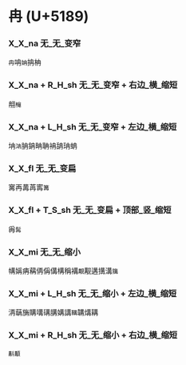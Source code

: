 # 冉 (U+5189)

### X_X_na 无_无_变窄
`冉`呥`姌`抩柟

### X_X_na + R_H_sh 无_无_变窄 + 右边_横_缩短
䎃`䶲`

### X_X_na + L_H_sh 无_无_变窄 + 左边_横_缩短
㘱`㴂`䏥䤡畘聃袡舑珃蚺

### X_X_fl 无_无_变扁
㝤再冓苒寗`篝`

### X_X_fl + T_S_sh 无_无_变扁 + 顶部_竖_缩短
爯`髯`

### X_X_mi 无_无_缩小
㡚㛵㾆䕝侢偁傋構稱褠`覯`觏遘搆溝`簼`

### X_X_mi + L_H_sh 无_无_缩小 + 左边_横_缩短
洅䔜㫋購㗕䃓䐟媾講`鞲`韝煹耩

### X_X_mi + R_H_sh 无_无_缩小 + 右边_横_缩短
`斠顜`
